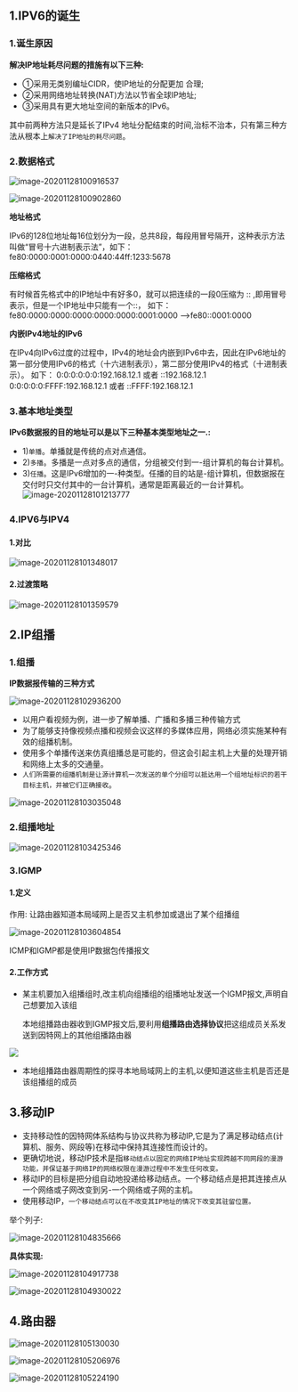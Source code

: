 ## 1.IPV6的诞生

### 1.诞生原因

**解决IP地址耗尽问题的措施有以下三种:**

- ①采用无类别编址CIDR，使IP地址的分配更加
  合理;
- ②采用网络地址转换(NAT)方法以节省全球IP地址;
- ③采用具有更大地址空间的新版本的IPv6。

其中前两种方法只是延长了IPv4 地址分配结束的时间,治标不治本，只有第三种方法从根本上`解决了IP地址的耗尽问题`。

### 2.数据格式



![image-20201128100916537](https://gitee.com/zisuu/picture/raw/master/img/20201128100916.png)

![image-20201128100902860](https://gitee.com/zisuu/picture/raw/master/img/20201128100902.png)

**地址格式**

IPv6的128位地址每16位划分为一段，总共8段，每段用冒号隔开，这种表示方法叫做“冒号十六进制表示法”，如下：
fe80:0000:0001:0000:0440:44ff:1233:5678

**压缩格式**

有时候首先格式中的IP地址中有好多0，就可以把连续的一段0压缩为 :: ,即用冒号表示，但是一个IP地址中只能有一个::， 如下：
fe80:0000:0000:0000:0000:0000:0001:0000 —>fe80::0001:0000

**内嵌IPv4地址的IPv6**

在IPv4向IPv6过度的过程中，IPv4的地址会内嵌到IPv6中去，因此在IPv6地址的第一部分使用IPv6的格式（十六进制表示），第二部分使用IPv4的格式（十进制表示）。
如下：
0:0:0:0:0:0:192.168.12.1 或者 ::192.168.12.1
0:0:0:0:0:FFFF:192.168.12.1 或者 ::FFFF:192.168.12.1

### 3.基本地址类型

**IPv6数据报的目的地址可以是以下三种基本类型地址之一.:**

- 1)`单播`。单播就是传统的点对点通信。
- 2)`多播`。多播是一点对多点的通信，分组被交付到一-组计算机的每台计算机。
- 3)`任播`。这是IPv6增加的一-种类型。任播的目的站是-组计算机，但数据报在交付时只交付其中的一台计算机，通常是距离最近的一台计算机。
  ![image-20201128101213777](https://gitee.com/zisuu/picture/raw/master/img/20201128101213.png)



### 4.IPV6与IPV4

#### 1.对比

![image-20201128101348017](https://gitee.com/zisuu/picture/raw/master/img/20201128101348.png)

#### 2.过渡策略

![image-20201128101359579](https://gitee.com/zisuu/picture/raw/master/img/20201128101359.png)

## 2.IP组播

### 1.组播

**IP数据报传输的三种方式**

![image-20201128102936200](https://gitee.com/zisuu/picture/raw/master/img/20201128102936.png)

- 以用户看视频为例，进一步了解单播、广播和多播三种传输方式
- 为了能够支持像视频点播和视频会议这样的多媒体应用，网络必须实施某种有效的组播机制。
- 使用多个单播传送来仿真组播总是可能的，但这会引起主机上大量的处理开销和网络上太多的交通量。
- `人们所需要的组播机制是让源计算机一次发送的单个分组可以抵达用一个组地址标识的若干目标主机，并被它们正确接收`。

![image-20201128103035048](https://gitee.com/zisuu/picture/raw/master/img/20201128103035.png)



### 2.组播地址

![image-20201128103425346](https://gitee.com/zisuu/picture/raw/master/img/20201128103425.png)

### 3.IGMP

#### 1.定义

作用: 让路由器知道本局域网上是否又主机参加或退出了某个组播组

![image-20201128103604854](https://gitee.com/zisuu/picture/raw/master/img/20201128103604.png)

ICMP和IGMP都是使用IP数据包传播报文

#### 2.工作方式

- 某主机要加入组播组时,改主机向组播组的组播地址发送一个IGMP报文,声明自己想要加入该组

  本地组播路由器收到IGMP报文后,要利用**组播路由选择协议**把这组成员关系发送到因特网上的其他组播路由器

![](https://gitee.com/zisuu/picture/raw/master/img/20201128103926.png)

- 本地组播路由器周期性的探寻本地局域网上的主机,以便知道这些主机是否还是该组播组的成员



## 3.移动IP

- 支持移动性的因特网体系结构与协议共称为移动IP,它是为了满足移动结点(计算机、服务、网段等)在移动中保持其连接性而设计的。
- 更确切地说，移动IP技术是指`移动结点以固定的网络IP地址实现跨越不同网段的漫游功能，并保证基于网络IP的网络权限在漫游过程中不发生任何改变。`
- 移动IP的目标是把分组自动地投递给移动结点。一个移动结点是把其连接点从一个网络或子网改变到另-一个网络或子网的主机。
- 使用移动IP，`一个移动结点可以在不改变其IP地址的情况下改变其驻留位置。`

举个列子:

![image-20201128104835666](https://gitee.com/zisuu/picture/raw/master/img/20201128104835.png)

**具体实现:**

![image-20201128104917738](https://gitee.com/zisuu/picture/raw/master/img/20201128104917.png)

![image-20201128104930022](https://gitee.com/zisuu/picture/raw/master/img/20201128104930.png)



## 4.路由器

![image-20201128105130030](https://gitee.com/zisuu/picture/raw/master/img/20201128105130.png)

![image-20201128105206976](https://gitee.com/zisuu/picture/raw/master/img/20201128105207.png)

![image-20201128105224190](https://gitee.com/zisuu/picture/raw/master/img/20201128105224.png)